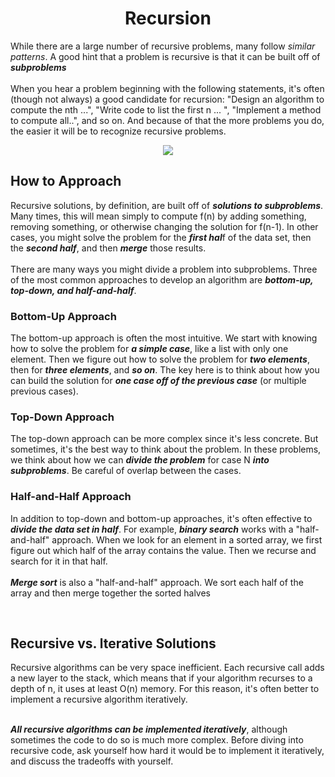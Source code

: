 <h1 align = "center"> Recursion </h1>

While there are a large number of recursive problems, many follow *similar patterns*. A good hint that a problem is recursive is that it can be built off of ***subproblems***<br><br> 
When you hear a problem beginning with the following statements, it's often (though not always) a good candidate for recursion: "Design an algorithm to compute the nth ...", "Write code to list the first n ... ", "Implement a method to compute all..", and so on. And because of that the more problems you do, the easier it will be to recognize recursive problems. 

<p align="center">

  <img  src="https://upload.wikimedia.org/wikipedia/commons/1/1a/Fibonacci_call_tree_5.gif">

</p>



## How to Approach 
Recursive solutions, by definition, are built off of ***solutions to subproblems***. Many times, this will mean simply to compute f(n) by adding something, removing something, or otherwise changing the solution for f(n-1). In other cases, you might solve the problem for the ***first hal***f of the data set, then the ***second half***, and then ***merge*** those results. <br><br>
There are many ways you might divide a problem into subproblems. Three of the most common approaches to develop an algorithm are ***bottom-up, top-down, and half-and-half***. 

### Bottom-Up Approach 

The bottom-up approach is often the most intuitive. We start with knowing how to solve the problem for ***a simple case***, like a list with only one element. Then we figure out how to solve the problem for ***two elements***, then for ***three elements***, and ***so on***. The key here is to think about how you can build the solution for ***one case off of the previous case*** (or multiple previous cases). 

### Top-Down Approach 
The top-down approach can be more complex since it's less concrete. But sometimes, it's the best way to think about the problem. 
In these problems, we think about how we can ***divide the problem*** for case N ***into subproblems***. 
Be careful of overlap between the cases. 

### Half-and-Half Approach 
In addition to top-down and bottom-up approaches, it's often effective to ***divide the data set in half***. 
For example, ***binary search*** works with a "half-and-half" approach. When we look for an element in a sorted array, we first figure out which half of the array contains the value. Then we recurse and search for it in that half. <br><br>
***Merge sort*** is also a "half-and-half" approach. We sort each half of the array and then merge together the sorted halves

<br>

## Recursive vs. lterative Solutions 

Recursive algorithms can be very space inefficient. Each recursive call adds a new layer to the stack, which means that if your algorithm recurses to a depth of n, it uses at least O(n) memory. For this reason, it's often better to implement a recursive algorithm iteratively. <br><br>

***All recursive algorithms can be implemented iteratively***, although sometimes the code to do so is much more complex. Before diving into recursive code, ask yourself how hard it would be to implement it iteratively, and discuss the tradeoffs with yourself.
